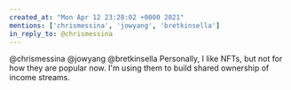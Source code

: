 ```yaml
---
created_at: "Mon Apr 12 23:28:02 +0000 2021"
mentions: ['chrismessina', 'jowyang', 'bretkinsella']
in_reply_to: @chrismessina
---
```


@chrismessina @jowyang @bretkinsella Personally, I like NFTs, but not for how they are popular now. I'm using them to build shared ownership of income streams.